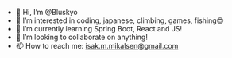 - 👋 Hi, I’m @Bluskyo
- 👀 I’m interested in coding, japanese, climbing, games, fishing😎
- 🌱 I’m currently learning Spring Boot, React and JS!
- 💞️ I’m looking to collaborate on anything!
- 📫 How to reach me: isak.m.mikalsen@gmail.com

<!---
Bluskyo/Bluskyo is a ✨ special ✨ repository because its `README.md` (this file) appears on your GitHub profile.
You can click the Preview link to take a look at your changes.
